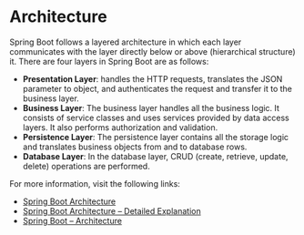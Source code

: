 # Architecture

Spring Boot follows a layered architecture in which each layer communicates with the layer directly below or above (hierarchical structure) it. There are four layers in Spring Boot are as follows:

- **Presentation Layer**: handles the HTTP requests, translates the JSON parameter to object, and authenticates the request and transfer it to the business layer.
- **Business Layer**: The business layer handles all the business logic. It consists of service classes and uses services provided by data access layers. It also performs authorization and validation.
- **Persistence Layer**: The persistence layer contains all the storage logic and translates business objects from and to database rows.
- **Database Layer**: In the database layer, CRUD (create, retrieve, update, delete) operations are performed.

For more information, visit the following links:

- [Spring Boot Architecture](https://www.javatpoint.com/spring-boot-architecture)
- [Spring Boot Architecture – Detailed Explanation](https://www.interviewbit.com/blog/spring-boot-architecture)
- [Spring Boot – Architecture](https://www.geeksforgeeks.org/spring-boot-architecture/)
